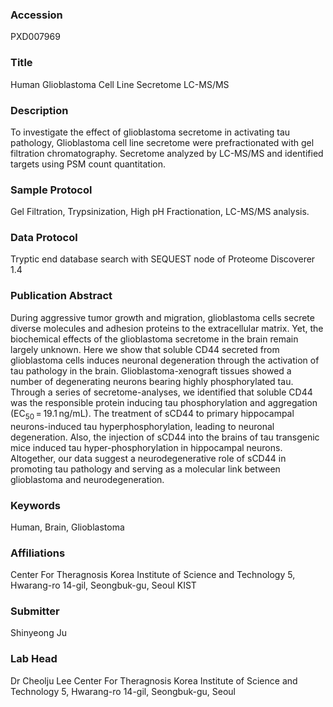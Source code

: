 ### Accession
PXD007969

### Title
Human Glioblastoma Cell Line Secretome LC-MS/MS

### Description
To investigate the effect of glioblastoma secretome in activating tau pathology, Glioblastoma cell line secretome were prefractionated with gel filtration chromatography. Secretome analyzed by LC-MS/MS and identified targets using PSM count quantitation.

### Sample Protocol
Gel Filtration, Trypsinization, High pH Fractionation, LC-MS/MS analysis.

### Data Protocol
Tryptic end database search with SEQUEST node of Proteome Discoverer 1.4

### Publication Abstract
During aggressive tumor growth and migration, glioblastoma cells secrete diverse molecules and adhesion proteins to the extracellular matrix. Yet, the biochemical effects of the glioblastoma secretome in the brain remain largely unknown. Here we show that soluble CD44 secreted from glioblastoma cells induces neuronal degeneration through the activation of tau pathology in the brain. Glioblastoma-xenograft tissues showed a number of degenerating neurons bearing highly phosphorylated tau. Through a series of secretome-analyses, we identified that soluble CD44 was the responsible protein inducing tau phosphorylation and aggregation (EC<sub>50</sub>&#x2009;=&#x2009;19.1&#x2009;ng/mL). The treatment of sCD44 to primary hippocampal neurons-induced tau hyperphosphorylation, leading to neuronal degeneration. Also, the injection of sCD44 into the brains of tau transgenic mice induced tau hyper-phosphorylation in hippocampal neurons. Altogether, our data suggest a neurodegenerative role of sCD44 in promoting tau pathology and serving as a molecular link between glioblastoma and neurodegeneration.

### Keywords
Human, Brain, Glioblastoma

### Affiliations
Center For Theragnosis Korea Institute of Science and Technology 5, Hwarang-ro 14-gil, Seongbuk-gu, Seoul
KIST

### Submitter
Shinyeong Ju

### Lab Head
Dr Cheolju Lee
Center For Theragnosis Korea Institute of Science and Technology 5, Hwarang-ro 14-gil, Seongbuk-gu, Seoul


